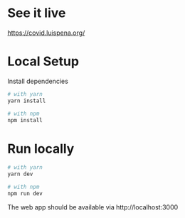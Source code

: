 # See it live
https://covid.luispena.org/

# Local Setup

Install dependencies
```bash
# with yarn
yarn install

# with npm
npm install
```

# Run locally

```bash
# with yarn
yarn dev

# with npm
npm run dev
```

The web app should be available via
http://localhost:3000
